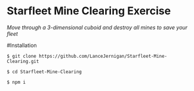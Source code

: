 # Starfleet Mine Clearing Exercise
*Move through a 3-dimensional cuboid and destroy all mines to save your fleet*

#Installation
```
$ git clone https://github.com/LanceJernigan/Starfleet-Mine-Clearing.git

$ cd Starfleet-Mine-Clearing

$ npm i
```
